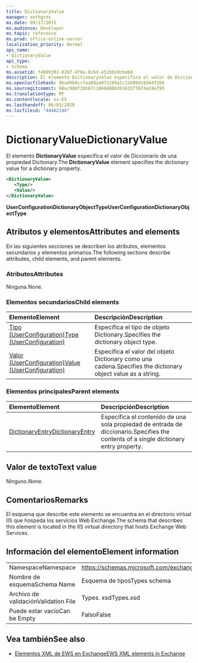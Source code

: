 ```yaml
---
title: DictionaryValue
manager: sethgros
ms.date: 09/17/2015
ms.audience: Developer
ms.topic: reference
ms.prod: office-online-server
localization_priority: Normal
api_name:
- DictionaryValue
api_type:
- schema
ms.assetid: f4089381-826f-4f6a-8c6d-e51b910cbe6d
description: El elemento DictionaryValue especifica el valor de Diccionario de una propiedad Dictionary.
ms.openlocfilehash: 9bad9b8cc7aa80aa071c89a1c22609dc8d44f2b6
ms.sourcegitcommit: 88ec988f2bb67c1866d06b361615f3674a24e795
ms.translationtype: MT
ms.contentlocale: es-ES
ms.lasthandoff: 06/03/2020
ms.locfileid: "44462146"
---
```

# <a name="dictionaryvalue"></a><span data-ttu-id="9c6de-103">DictionaryValue</span><span class="sxs-lookup"><span data-stu-id="9c6de-103">DictionaryValue</span></span>

<span data-ttu-id="9c6de-104">El elemento **DictionaryValue** especifica el valor de Diccionario de una propiedad Dictionary.</span><span class="sxs-lookup"><span data-stu-id="9c6de-104">The **DictionaryValue** element specifies the dictionary value for a dictionary property.</span></span> 
  
```xml
<DictionaryValue>
   <Type/>
   <Value/>
</DictionaryValue>
```

 <span data-ttu-id="9c6de-105">**UserConfigurationDictionaryObjectType**</span><span class="sxs-lookup"><span data-stu-id="9c6de-105">**UserConfigurationDictionaryObjectType**</span></span>
## <a name="attributes-and-elements"></a><span data-ttu-id="9c6de-106">Atributos y elementos</span><span class="sxs-lookup"><span data-stu-id="9c6de-106">Attributes and elements</span></span>

<span data-ttu-id="9c6de-107">En las siguientes secciones se describen los atributos, elementos secundarios y elementos primarios.</span><span class="sxs-lookup"><span data-stu-id="9c6de-107">The following sections describe attributes, child elements, and parent elements.</span></span>
  
### <a name="attributes"></a><span data-ttu-id="9c6de-108">Atributos</span><span class="sxs-lookup"><span data-stu-id="9c6de-108">Attributes</span></span>

<span data-ttu-id="9c6de-109">Ninguna.</span><span class="sxs-lookup"><span data-stu-id="9c6de-109">None.</span></span>
  
### <a name="child-elements"></a><span data-ttu-id="9c6de-110">Elementos secundarios</span><span class="sxs-lookup"><span data-stu-id="9c6de-110">Child elements</span></span>

|<span data-ttu-id="9c6de-111">**Elemento**</span><span class="sxs-lookup"><span data-stu-id="9c6de-111">**Element**</span></span>|<span data-ttu-id="9c6de-112">**Descripción**</span><span class="sxs-lookup"><span data-stu-id="9c6de-112">**Description**</span></span>|
|:-----|:-----|
|[<span data-ttu-id="9c6de-113">Tipo (UserConfiguration)</span><span class="sxs-lookup"><span data-stu-id="9c6de-113">Type (UserConfiguration)</span></span>](type-userconfiguration.md) <br/> |<span data-ttu-id="9c6de-114">Especifica el tipo de objeto Dictionary.</span><span class="sxs-lookup"><span data-stu-id="9c6de-114">Specifies the dictionary object type.</span></span>  <br/> |
|[<span data-ttu-id="9c6de-115">Valor (UserConfiguration)</span><span class="sxs-lookup"><span data-stu-id="9c6de-115">Value (UserConfiguration)</span></span>](value-userconfiguration.md) <br/> |<span data-ttu-id="9c6de-116">Especifica el valor del objeto Dictionary como una cadena.</span><span class="sxs-lookup"><span data-stu-id="9c6de-116">Specifies the dictionary object value as a string.</span></span>  <br/> |
   
### <a name="parent-elements"></a><span data-ttu-id="9c6de-117">Elementos principales</span><span class="sxs-lookup"><span data-stu-id="9c6de-117">Parent elements</span></span>

|<span data-ttu-id="9c6de-118">**Elemento**</span><span class="sxs-lookup"><span data-stu-id="9c6de-118">**Element**</span></span>|<span data-ttu-id="9c6de-119">**Descripción**</span><span class="sxs-lookup"><span data-stu-id="9c6de-119">**Description**</span></span>|
|:-----|:-----|
|[<span data-ttu-id="9c6de-120">DictionaryEntry</span><span class="sxs-lookup"><span data-stu-id="9c6de-120">DictionaryEntry</span></span>](dictionaryentry.md) <br/> |<span data-ttu-id="9c6de-121">Especifica el contenido de una sola propiedad de entrada de diccionario.</span><span class="sxs-lookup"><span data-stu-id="9c6de-121">Specifies the contents of a single dictionary entry property.</span></span>  <br/> |
   
## <a name="text-value"></a><span data-ttu-id="9c6de-122">Valor de texto</span><span class="sxs-lookup"><span data-stu-id="9c6de-122">Text value</span></span>

<span data-ttu-id="9c6de-123">Ninguno.</span><span class="sxs-lookup"><span data-stu-id="9c6de-123">None.</span></span>
  
## <a name="remarks"></a><span data-ttu-id="9c6de-124">Comentarios</span><span class="sxs-lookup"><span data-stu-id="9c6de-124">Remarks</span></span>

<span data-ttu-id="9c6de-125">El esquema que describe este elemento se encuentra en el directorio virtual IIS que hospeda los servicios Web Exchange.</span><span class="sxs-lookup"><span data-stu-id="9c6de-125">The schema that describes this element is located in the IIS virtual directory that hosts Exchange Web Services.</span></span>
  
## <a name="element-information"></a><span data-ttu-id="9c6de-126">Información del elemento</span><span class="sxs-lookup"><span data-stu-id="9c6de-126">Element information</span></span>

|||
|:-----|:-----|
|<span data-ttu-id="9c6de-127">Namespace</span><span class="sxs-lookup"><span data-stu-id="9c6de-127">Namespace</span></span>  <br/> |https://schemas.microsoft.com/exchange/services/2006/types  <br/> |
|<span data-ttu-id="9c6de-128">Nombre de esquema</span><span class="sxs-lookup"><span data-stu-id="9c6de-128">Schema Name</span></span>  <br/> |<span data-ttu-id="9c6de-129">Esquema de tipos</span><span class="sxs-lookup"><span data-stu-id="9c6de-129">Types schema</span></span>  <br/> |
|<span data-ttu-id="9c6de-130">Archivo de validación</span><span class="sxs-lookup"><span data-stu-id="9c6de-130">Validation File</span></span>  <br/> |<span data-ttu-id="9c6de-131">Types. xsd</span><span class="sxs-lookup"><span data-stu-id="9c6de-131">Types.xsd</span></span>  <br/> |
|<span data-ttu-id="9c6de-132">Puede estar vacío</span><span class="sxs-lookup"><span data-stu-id="9c6de-132">Can be Empty</span></span>  <br/> |<span data-ttu-id="9c6de-133">Falso</span><span class="sxs-lookup"><span data-stu-id="9c6de-133">False</span></span>  <br/> |
   
## <a name="see-also"></a><span data-ttu-id="9c6de-134">Vea también</span><span class="sxs-lookup"><span data-stu-id="9c6de-134">See also</span></span>

- [<span data-ttu-id="9c6de-135">Elementos XML de EWS en Exchange</span><span class="sxs-lookup"><span data-stu-id="9c6de-135">EWS XML elements in Exchange</span></span>](ews-xml-elements-in-exchange.md)

